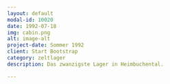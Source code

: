 ```yaml
---
layout: default
modal-id: 10020
date: 1992-07-18
img: cabin.png
alt: image-alt
project-date: Sommer 1992
client: Start Bootstrap
category: zeltlager
description: Das zwanzigste Lager in Heimbuchental.

---
```

